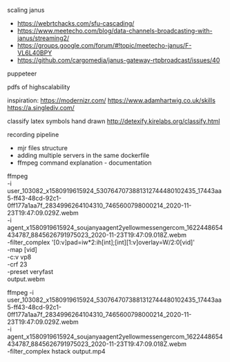 scaling janus
- https://webrtchacks.com/sfu-cascading/
- https://www.meetecho.com/blog/data-channels-broadcasting-with-janus/streaming2/
- https://groups.google.com/forum/#!topic/meetecho-janus/F-VL6L40BPY
- https://github.com/cargomedia/janus-gateway-rtpbroadcast/issues/40

puppeteer

pdfs of highscalability

inspiration: 
https://modernizr.com/
https://www.adamhartwig.co.uk/skills
https://a.singlediv.com/

classify latex symbols hand drawn
http://detexify.kirelabs.org/classify.html

recording pipeline
- mjr files structure
- adding multiple servers in the same dockerfile 
- ffmpeg command explanation - documentation

ffmpeg \
  -i user_103082_x1580919615924_5307647073881312744480102435_17443aa5-ff43-48cd-92c1-0ff177a1aa7f_2834996264104310_7465600798000214_2020-11-23T19:47:09.029Z.webm \
  -i agent_x1580919615924_soujanyaagent2yellowmessengercom_1622448654434787_8845626791975023_2020-11-23T19:47:09.018Z.webm \
  -filter_complex '[0:v]pad=iw*2:ih[int];[int][1:v]overlay=W/2:0[vid]' \
  -map [vid] \
  -c:v vp8 \
  -crf 23 \
  -preset veryfast \
  output.webm
  
  ffmpeg -i user_103082_x1580919615924_5307647073881312744480102435_17443aa5-ff43-48cd-92c1-0ff177a1aa7f_2834996264104310_7465600798000214_2020-11-23T19:47:09.029Z.webm \
           -i agent_x1580919615924_soujanyaagent2yellowmessengercom_1622448654434787_8845626791975023_2020-11-23T19:47:09.018Z.webm \
           -filter_complex hstack output.mp4
